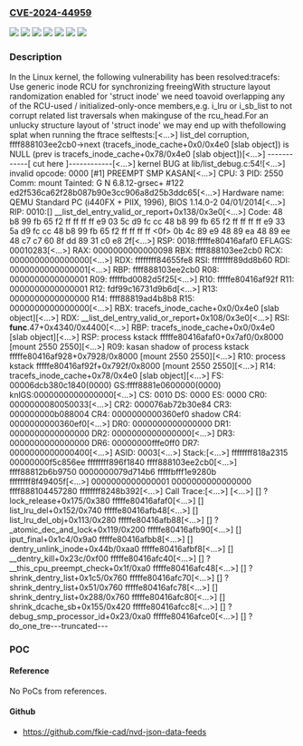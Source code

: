 ### [CVE-2024-44959](https://cve.mitre.org/cgi-bin/cvename.cgi?name=CVE-2024-44959)
![](https://img.shields.io/static/v1?label=Product&message=Linux&color=blue)
![](https://img.shields.io/static/v1?label=Version&message=&color=brightgreen)
![](https://img.shields.io/static/v1?label=Version&message=414fb08628143203d29ccd0264b5a83fb9523c03%20&color=brightgreen)
![](https://img.shields.io/static/v1?label=Version&message=5f91fc82794d4a6e41cdcd02d00baa377d94ca78%20&color=brightgreen)
![](https://img.shields.io/static/v1?label=Version&message=6.9%20&color=brightgreen)
![](https://img.shields.io/static/v1?label=Version&message=baa23a8d4360d981a49913841a726edede5cdd54%20&color=brightgreen)
![](https://img.shields.io/static/v1?label=Vulnerability&message=n%2Fa&color=blue)

### Description

In the Linux kernel, the following vulnerability has been resolved:tracefs: Use generic inode RCU for synchronizing freeingWith structure layout randomization enabled for 'struct inode' we need toavoid overlapping any of the RCU-used / initialized-only-once members,e.g. i_lru or i_sb_list to not corrupt related list traversals when makinguse of the rcu_head.For an unlucky structure layout of 'struct inode' we may end up with thefollowing splat when running the ftrace selftests:[<...>] list_del corruption, ffff888103ee2cb0->next (tracefs_inode_cache+0x0/0x4e0 [slab object]) is NULL (prev is tracefs_inode_cache+0x78/0x4e0 [slab object])[<...>] ------------[ cut here ]------------[<...>] kernel BUG at lib/list_debug.c:54![<...>] invalid opcode: 0000 [#1] PREEMPT SMP KASAN[<...>] CPU: 3 PID: 2550 Comm: mount Tainted: G                 N  6.8.12-grsec+ #122 ed2f536ca62f28b087b90e3cc906a8d25b3ddc65[<...>] Hardware name: QEMU Standard PC (i440FX + PIIX, 1996), BIOS 1.14.0-2 04/01/2014[<...>] RIP: 0010:[<ffffffff84656018>] __list_del_entry_valid_or_report+0x138/0x3e0[<...>] Code: 48 b8 99 fb 65 f2 ff ff ff ff e9 03 5c d9 fc cc 48 b8 99 fb 65 f2 ff ff ff ff e9 33 5a d9 fc cc 48 b8 99 fb 65 f2 ff ff ff ff <0f> 0b 4c 89 e9 48 89 ea 48 89 ee 48 c7 c7 60 8f dd 89 31 c0 e8 2f[<...>] RSP: 0018:fffffe80416afaf0 EFLAGS: 00010283[<...>] RAX: 0000000000000098 RBX: ffff888103ee2cb0 RCX: 0000000000000000[<...>] RDX: ffffffff84655fe8 RSI: ffffffff89dd8b60 RDI: 0000000000000001[<...>] RBP: ffff888103ee2cb0 R08: 0000000000000001 R09: fffffbd0082d5f25[<...>] R10: fffffe80416af92f R11: 0000000000000001 R12: fdf99c16731d9b6d[<...>] R13: 0000000000000000 R14: ffff88819ad4b8b8 R15: 0000000000000000[<...>] RBX: tracefs_inode_cache+0x0/0x4e0 [slab object][<...>] RDX: __list_del_entry_valid_or_report+0x108/0x3e0[<...>] RSI: __func__.47+0x4340/0x4400[<...>] RBP: tracefs_inode_cache+0x0/0x4e0 [slab object][<...>] RSP: process kstack fffffe80416afaf0+0x7af0/0x8000 [mount 2550 2550][<...>] R09: kasan shadow of process kstack fffffe80416af928+0x7928/0x8000 [mount 2550 2550][<...>] R10: process kstack fffffe80416af92f+0x792f/0x8000 [mount 2550 2550][<...>] R14: tracefs_inode_cache+0x78/0x4e0 [slab object][<...>] FS:  00006dcb380c1840(0000) GS:ffff8881e0600000(0000) knlGS:0000000000000000[<...>] CS:  0010 DS: 0000 ES: 0000 CR0: 0000000080050033[<...>] CR2: 000076ab72b30e84 CR3: 000000000b088004 CR4: 0000000000360ef0 shadow CR4: 0000000000360ef0[<...>] DR0: 0000000000000000 DR1: 0000000000000000 DR2: 0000000000000000[<...>] DR3: 0000000000000000 DR6: 00000000fffe0ff0 DR7: 0000000000000400[<...>] ASID: 0003[<...>] Stack:[<...>]  ffffffff818a2315 00000000f5c856ee ffffffff896f1840 ffff888103ee2cb0[<...>]  ffff88812b6b9750 0000000079d714b6 fffffbfff1e9280b ffffffff8f49405f[<...>]  0000000000000001 0000000000000000 ffff888104457280 ffffffff8248b392[<...>] Call Trace:[<...>]  <TASK>[<...>]  [<ffffffff818a2315>] ? lock_release+0x175/0x380 fffffe80416afaf0[<...>]  [<ffffffff8248b392>] list_lru_del+0x152/0x740 fffffe80416afb48[<...>]  [<ffffffff8248ba93>] list_lru_del_obj+0x113/0x280 fffffe80416afb88[<...>]  [<ffffffff8940fd19>] ? _atomic_dec_and_lock+0x119/0x200 fffffe80416afb90[<...>]  [<ffffffff8295b244>] iput_final+0x1c4/0x9a0 fffffe80416afbb8[<...>]  [<ffffffff8293a52b>] dentry_unlink_inode+0x44b/0xaa0 fffffe80416afbf8[<...>]  [<ffffffff8293fefc>] __dentry_kill+0x23c/0xf00 fffffe80416afc40[<...>]  [<ffffffff8953a85f>] ? __this_cpu_preempt_check+0x1f/0xa0 fffffe80416afc48[<...>]  [<ffffffff82949ce5>] ? shrink_dentry_list+0x1c5/0x760 fffffe80416afc70[<...>]  [<ffffffff82949b71>] ? shrink_dentry_list+0x51/0x760 fffffe80416afc78[<...>]  [<ffffffff82949da8>] shrink_dentry_list+0x288/0x760 fffffe80416afc80[<...>]  [<ffffffff8294ae75>] shrink_dcache_sb+0x155/0x420 fffffe80416afcc8[<...>]  [<ffffffff8953a7c3>] ? debug_smp_processor_id+0x23/0xa0 fffffe80416afce0[<...>]  [<ffffffff8294ad20>] ? do_one_tre---truncated---

### POC

#### Reference
No PoCs from references.

#### Github
- https://github.com/fkie-cad/nvd-json-data-feeds

